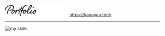 <img src="portfolio_light.svg#gh-light-mode-only" width="20%">
<img src="portfolio_dark.svg#gh-dark-mode-only" width="20%">
<a href="https://kanayan.tech/">https://kanayan.tech</a>

---

<img alt="my skills" src="https://skillicons.dev/icons?&perline=7&i=ae,blender,bootstrap,cloudflare,codepen,css,discord,docker,firebase,github,heroku,html,ai,js,jquery,p5js,php,pr,ruby,vercel" />
</p>
